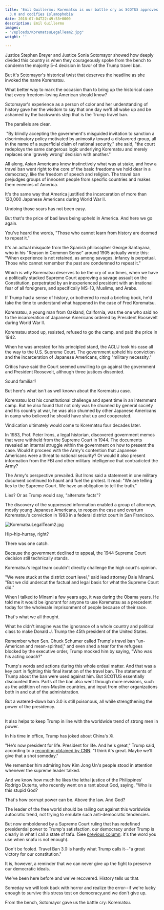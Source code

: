 ```yaml
---
title: 'Emil Guillermo: Korematsu is our battle cry as SCOTUS approves travel ban
  3.0 and codifies Islamophobia'
date: 2018-07-04T22:49:53+0000
description: Emil Guillermo
images:
- "/uploads/KorematsuLegalTeam2.jpg"
weight: ''

---
```

Justice Stephen Breyer and Justice Sonia Sotomayor showed how deeply divided this country is when they courageously spoke from the bench to condemn the majority 5-4 decision in favor of the Trump travel ban.

But it's Sotomayor's historical twist that deserves the headline as she invoked the name Korematsu.

What better way to mark the occasion than to bring up the historical case that every freedom-loving American should know? 

Sotomayor's experience as a person of color and her understanding of history gave her the wisdom to say that one day we'll all wake up and be ashamed by the backwards step that is the Trump travel ban.   
  
The parallels are clear.  
  
 "By blindly accepting the government's misguided invitation to sanction a discriminatory policy motivated by animosity toward a disfavored group, all in the name of a superficial claim of national security," she said, "the court redeploys the same dangerous logic underlying Korematsu and merely replaces one 'gravely wrong' decision with another."

All along, Asian Americans knew instinctively what was at stake, and how a travel ban went right to the core of the basic freedoms we hold dear in a democracy, like the freedom of speech and religion. The travel ban prejudges groups of innocent people from specific countries and makes them enemies of America.

It's the same way that America justified the incarceration of more than 120,000 Japanese Americans during World War II.

Undoing those scars has not been easy. 

But that's the price of bad laws being upheld in America. And here we go again. 

You've heard the words, "Those who cannot learn from history are doomed to repeat it." 

It's an actual misquote from the Spanish philosopher George Santayana, who in his "Reason in Common Sense" around 1905 actually wrote this: "When experience is not retained, as among savages, infancy is perpetual. Those who cannot remember the past are condemned to repeat it."

Which is why Korematsu deserves to be the cry of our times, when we have a politically stacked Supreme Court approving a savage assault on the Constitution, perpetrated by an inexperienced president with an irrational fear of all foreigners, and specifically MS-13, Muslims, and Arabs. 

If Trump had a sense of history, or bothered to read a briefing book, he'd take the time to understand what happened in the case of Fred Korematsu.

Korematsu, a young man from Oakland, California, was the one who said no to the incarceration of Japanese Americans ordered by President Roosevelt during World War II.

Korematsu stood up, resisted, refused to go the camp, and paid the price in 1942.

When he was arrested for his principled stand, the ACLU took his case all the way to the U.S. Supreme Court. The government upheld his conviction and the incarceration of Japanese Americans, citing "military necessity."

Critics have said the Court seemed unwilling to go against the government and President Roosevelt, although three justices dissented. 

Sound familiar?

  
But here's what isn't as well known about the Korematsu case.

Korematsu lost his constitutional challenge and spent time in an internment camp. But he also found that not only was he shunned by general society and his country at war, he was also shunned by other Japanese Americans in camp who believed he should have shut up and cooperated.

Vindication ultimately would come to Korematsu four decades later.

In 1983, Prof. Peter Irons, a legal historian, discovered government memos that were withheld from the Supreme Court in 1944. The documents revealed an internal struggle within the government on how to present the case. Would it proceed with the Army's contention that Japanese Americans were a threat to national security? Or would it also present information from the FBI and other military intelligence that contradicted the Army?

The Army's perspective prevailed. But Irons said a statement in one military document continued to haunt and fuel the protest. It read: "We are telling lies to the Supreme Court. We have an obligation to tell the truth."

Lies? Or as Trump would say, "alternate facts"? 

The discovery of the suppressed information enabled a group of attorneys, mostly young Japanese Americans, to reopen the case and overturn Korematsu's conviction in 1983 in a federal district court in San Francisco.

![KorematsuLegalTeam2.jpg](/uploads/KorematsuLegalTeam2.jpg)

  
Hip-hip-hurray, right?

There was one catch. 

Because the government declined to appeal, the 1944 Supreme Court decision still technically stands.

Korematsu's legal team couldn't directly challenge the high court's opinion.

"We were stuck at the district court level," said lead attorney Dale Minami. "But we did undercut the factual and legal basis for what the Supreme Court did."

When I talked to Minami a few years ago, it was during the Obama years. He told me it would be ignorant for anyone to use Korematsu as a precedent today for the wholesale imprisonment of people because of their race.  
  
That's what we all thought.

What he didn't imagine was the ignorance of a whole country and political class to make Donald J. Trump the 45th president of the United States.

Remember when Sen. Chuck Schumer called Trump's travel ban "un-American and mean-spirited," and even shed a tear for the refugees blocked by the executive order, Trump mocked him by saying, "Who was his acting coach?"

Trump's words and actions during this whole ordeal matter. And that was a key part in fighting this final iteration of the travel ban. The statements of Trump about the ban were used against him. But SCOTUS essentially discounted them. Parts of the ban also went through more revisions, such as the addition of non-Muslim countries, and input from other organizations both in and out of the administration. 

But a watered-down ban 3.0 is still poisonous, all while strengthening the power of the presidency.  
 

It also helps to keep Trump in line with the worldwide trend of strong men in power. 

In his time in office, Trump has joked about China's Xi. 

"He's now president for life. President for life. And he's great," Trump said, according to a [recording obtained by CNN](https://www.cnn.com/2018/03/03/politics/trump-maralago-remarks/index.html). "I think it's great. Maybe we'll give that a shot someday."

We remember him admiring how Kim Jong Un's people stood in attention whenever the supreme leader talked. 

And we know how much he likes the lethal justice of the Philippines' Rodrigo Duterte, who recently went on a rant about God, saying, "Who is this stupid God?

That's how corrupt power can be. Above the law. And God?

The leader of the free world should be railing out against this worldwide autocratic trend, not trying to emulate such anti-democratic tendencies.

But now emboldened by a Supreme Court ruling that has redefined presidential power to Trump's satisfaction, our democracy under Trump is clearly in what I call a state of tafu. (See [previous column](/blog/emil-guillermo-tofu-no-tafu-thanks-to-trump-and-a-word-on-vincent-chin/): it's the word you use when snafu is not enough). 

Don't be fooled. Travel Ban 3.0 is hardly what Trump calls it--"a great victory for our constitution."

It is, however, a reminder that we can never give up the fight to preserve our democratic ideals.

We've been here before and we've recovered. History tells us that.

Someday we will look back with horror and realize the error--if we're lucky enough to survive this stress test on democracy,and we don't give up. 

From the bench, Sotomayor gave us the battle cry: Korematsu.  
  
